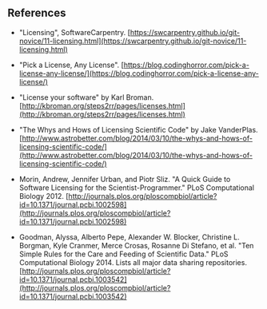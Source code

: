 ## References

- "Licensing", SoftwareCarpentry. [https://swcarpentry.github.io/git-novice/11-licensing.html](https://swcarpentry.github.io/git-novice/11-licensing.html) 

- "Pick a License, Any License". [https://blog.codinghorror.com/pick-a-license-any-license/](https://blog.codinghorror.com/pick-a-license-any-license/) 

- "License your software" by Karl Broman. [http://kbroman.org/steps2rr/pages/licenses.html](http://kbroman.org/steps2rr/pages/licenses.html) 

- "The Whys and Hows of Licensing Scientific Code" by Jake VanderPlas. [http://www.astrobetter.com/blog/2014/03/10/the-whys-and-hows-of-licensing-scientific-code/](http://www.astrobetter.com/blog/2014/03/10/the-whys-and-hows-of-licensing-scientific-code/)

- Morin, Andrew, Jennifer Urban, and Piotr Sliz. "A Quick Guide to Software Licensing for the Scientist-Programmer." PLoS Computational Biology 2012. [http://journals.plos.org/ploscompbiol/article?id=10.1371/journal.pcbi.1002598](http://journals.plos.org/ploscompbiol/article?id=10.1371/journal.pcbi.1002598) 

- Goodman, Alyssa, Alberto Pepe, Alexander W. Blocker, Christine L. Borgman, Kyle Cranmer, Merce Crosas, Rosanne Di Stefano, et al. "Ten Simple Rules for the Care and Feeding of Scientific Data." PLoS Computational Biology 2014. Lists all major data sharing repositories. [http://journals.plos.org/ploscompbiol/article?id=10.1371/journal.pcbi.1003542](http://journals.plos.org/ploscompbiol/article?id=10.1371/journal.pcbi.1003542) 


